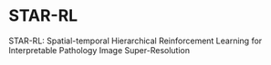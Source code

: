 # STAR-RL
STAR-RL: Spatial-temporal Hierarchical Reinforcement Learning for Interpretable Pathology Image Super-Resolution
